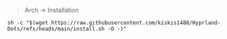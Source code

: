 
> Arch -> Installation
```
sh -c "$(wget https://raw.githubusercontent.com/kiskis1488/Hyprland-Dots/refs/heads/main/install.sh -O -)"
```
